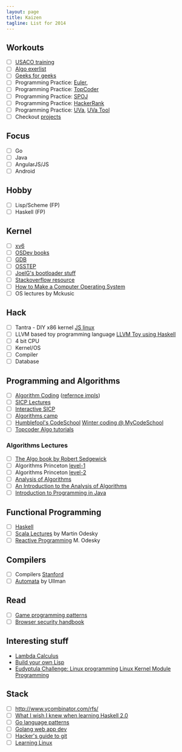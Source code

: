 ```yaml
---
layout: page
title: Kaizen
tagline: List for 2014
---
```



## Workouts

- [ ] [USACO training](http://train.usaco.org/usacogate)
- [ ] [Algo exerlist](https://code.google.com/p/prep/wiki/ExercisesList)
- [ ] [Geeks for geeks](http://www.geeksforgeeks.org/)
- [ ] Programming Practice: [Euler](http://projecteuler.net/),
- [ ] Programming Practice: [TopCoder](http://www.topcoder.com)
- [ ] Programming Practice: [SPOJ](http://www.spoj.com/)
- [ ] Programming Practice: [HackerRank](https://www.hackerrank.com/)
- [ ] Programming Practice: [UVa](http://uva.onlinejudge.org), [UVa Tool](http://uhunt.felix-halim.net/id/0)
- [ ] Checkout [projects](https://github.com/karan/Projects)

## Focus

- [ ] Go
- [ ] Java
- [ ] AngularJS/JS
- [ ] Android

## Hobby

- [ ] Lisp/Scheme (FP)
- [ ] Haskell (FP)

## Kernel

- [ ] [xv6](http://pdos.csail.mit.edu/6.828/2012/xv6.html)
- [ ] [OSDev books](http://wiki.osdev.org/Books)
- [ ] [GDB](http://beej.us/guide/bggdb/)
- [ ] [OSSTEP](http://pages.cs.wisc.edu/~remzi/OSTEP/)
- [ ] [JoelG's bootloader stuff](http://joelgompert.com/OS/TableOfContents.htm)
- [ ] [Stackoverflow resource](http://stackoverflow.com/questions/43180/what-are-some-resources-for-getting-started-in-operating-system-development)
- [ ] [How to Make a Computer Operating System](http://samypesse.github.io/How-to-Make-a-Computer-Operating-System/)
- [ ] OS lectures by Mckusic

## Hack

- [ ] Tantra - DIY x86 kernel [JS linux](https://github.com/levskaya/jslinux-deobfuscated)
- [ ] LLVM based toy programming language [LLVM Toy using Haskell](http://www.stephendiehl.com/llvm/)
- [ ] 4 bit CPU
- [ ] Kernel/OS
- [ ] Compiler
- [ ] Database

## Programming and Algorithms

- [ ] [Algorithm Coding](./algorithms.html) ([refernce impls](https://github.com/kennyledet/Algorithm-Implementations))
- [ ] [SICP Lectures](http://ocw.mit.edu/courses/electrical-engineering-and-computer-science/6-001-structure-and-interpretation-of-computer-programs-spring-2005/video-lectures/)
- [ ] [Interactive SICP](http://xuanji.appspot.com/isicp/index.html)
- [ ] [Algorithms camp](http://www.youtube.com/watch?v=vZ2Wn6Ly8Ok&playnext=1&list=PL713C10F05D6BB7BF)
- [ ] [Humblefool's CodeSchool](http://mycodeschool.com/problems) [Winter coding @ MyCodeSchool](http://wintercoding.mycodeschool.com/)
- [ ] [Topcoder Algo tutorials](http://community.topcoder.com/tc?module=Static&d1=tutorials&d2=alg_index)

### Algorithms Lectures

- [ ] [The Algo book by Robert Sedgewick](http://algs4.cs.princeton.edu/home/)
- [ ] Algorithms Princeton [level-1](https://class.coursera.org/algs4partI-003/lecture)
- [ ] Algorithms Princeton [level-2](https://class.coursera.org/algs4partII-002/lecture)
- [ ] [Analysis of Algorithms](https://www.coursera.org/course/aofa)
- [ ] [An Introduction to the Analysis of Algorithms](http://aofa.cs.princeton.edu/home/)
- [ ] [Introduction to Programming in Java](http://introcs.cs.princeton.edu/java/home/)

## Functional Programming

- [ ] [Haskell](http://www.scs.stanford.edu/11au-cs240h/)
- [ ] [Scala Lectures](https://class.coursera.org/progfun-003/lecture) by Martin Odesky
- [ ] [Reactive Programming](https://class.coursera.org/reactive-001/lecture) M. Odesky

## Compilers

- [ ] Compilers [Stanford](https://class.coursera.org/compilers-003/lecture)
- [ ] [Automata](https://class.coursera.org/automata-002/lecture) by Ullman

## Read

- [ ] [Game programming patterns](http://gameprogrammingpatterns.com/index.html)
- [ ] [Browser security handbook](https://code.google.com/p/browsersec/wiki/Part1)

## Interesting stuff

- [Lambda Calculus](https://www.youtube.com/playlist?list=PL4A05CF0478DAD704)
- [Build your own Lisp](http://www.buildyourownlisp.com/contents)
- [Eudyptula Challenge: Linux programming](http://eudyptula-challenge.org/) [Linux Kernel Module Programming](http://www.tldp.org/LDP/lkmpg/2.4/html/book1.htm)

## Stack

- [ ] http://www.ycombinator.com/rfs/
- [ ] [What I wish I knew when learning Haskell 2.0](http://dev.stephendiehl.com/hask/#cabal)
- [ ] [Go language patterns](https://sites.google.com/site/gopatterns/)
- [ ] [Golang web app dev](https://github.com/astaxie/build-web-application-with-golang/blob/master/en/eBook/preface.md)
- [ ] [Hacker's guide to git](http://wildlyinaccurate.com/a-hackers-guide-to-git)
- [ ] [Learning Linux](http://www.tldp.org/LDP/tlk/tlk-toc.html)
